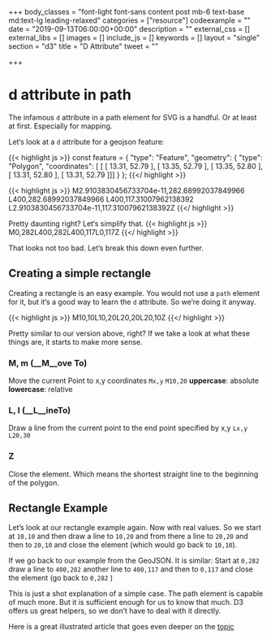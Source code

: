 +++
body_classes = "font-light font-sans content post mb-6 text-base md:text-lg leading-relaxed"
categories = ["resource"]
codeexample = ""
date = "2019-09-13T06:00:00+00:00"
description = ""
external_css = []
external_libs = []
images = []
include_js = []
keywords = []
layout = "single"
section = "d3"
title = "D Attribute"
tweet = ""

+++
# d attribute in path

The infamous `d` attribute in a path element for SVG is a handful. Or at least at first. Especially for mapping. 

Let‘s look at a `d` attribute for a geojson feature:

{{< highlight js >}}
const feature  = { 
  "type": "Feature", 
  "geometry": { 
    "type": "Polygon", 
    "coordinates": [ [
    [ 13.31, 52.79 ], 
    [ 13.35, 52.79 ], 
    [ 13.35, 52.80 ], 
    [ 13.31, 52.80 ], 
    [ 13.31, 52.79 ]]] 
  }
};
{{</ highlight >}}
  
{{< highlight js >}}
M2.9103830456733704e-11,282.68992037849966
L400,282.68992037849966
L400,117.31007962138392
L2.9103830456733704e-11,117.31007962138392Z
{{</ highlight >}}

Pretty daunting right?
Let‘s simplify that.
{{< highlight js >}}
M0,282L400,282L400,117L0,117Z
{{</ highlight >}}

That looks not too bad. 
Let’s break this down even further. 

## Creating a simple rectangle
Creating a rectangle is an easy example. You would not use a `path` element for it, but it‘s a good way to learn the `d` attribute. So we’re doing it anyway. 

{{< highlight js >}}
M10,10L10,20L20,20L20,10Z
{{</ highlight >}}

Pretty similar to our version above, right? 
If we take a look at what these things are, it starts to make more sense. 

### M, m (__M__ove To)
Move the current Point to x,y coordinates
`Mx,y` `M10,20`
__uppercase__: absolute 
__lowercase__: relative

### L, l (__L__ineTo)
Draw a line from the current point to the end point specified by x,y
`Lx,y` `L20,30`

### Z
Close the element. Which means the shortest straight line to the beginning of the polygon. 

## Rectangle Example
Let’s look at our rectangle example again. Now with real values.
So we start at `10,10` and then draw a line to `10,20` and from there a line to `20,20` and then to `20,10` and close the element (which would go back to `10,10`). 

If we go back to our example from the GeoJSON. It is similar: 
Start at `0,282` draw a line to `400,282` another line to `400,117` and then to `0,117`  and close the element (go back to `0,282` )

This is just a shot explanation of a simple case. The path element is capable of much more. But it is sufficient enough for us to know that much. D3 offers us great helpers, so we don’t have to deal with it directly. 

Here is a great illustrated article that goes even deeper on the [topic](https://css-tricks.com/svg-path-syntax-illustrated-guide/)